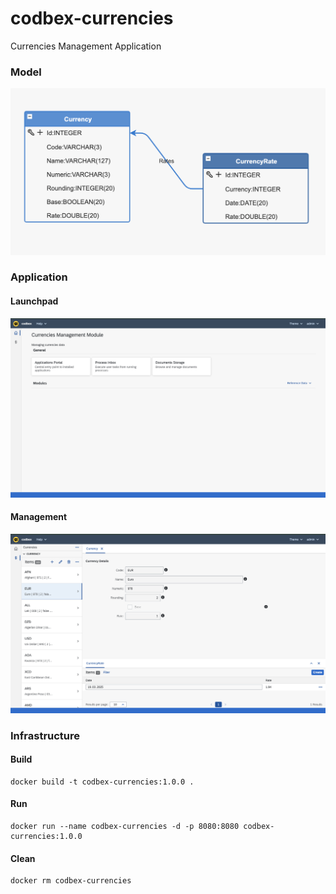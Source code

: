 # codbex-currencies
Currencies Management Application

### Model

![model](images/currencies-model.png)

### Application

#### Launchpad

![launchpad](images/currencies-launchpad.png)

#### Management

![management](images/currency-rate-management.png)

### Infrastructure

#### Build

	docker build -t codbex-currencies:1.0.0 .

#### Run

	docker run --name codbex-currencies -d -p 8080:8080 codbex-currencies:1.0.0

#### Clean

	docker rm codbex-currencies